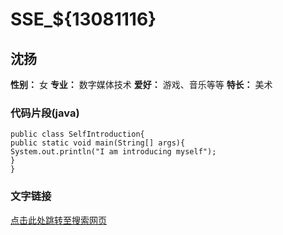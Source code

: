 # SSE_${13081116}

沈扬
---------------------------------------------
   **性别：** 女
   **专业：** 数字媒体技术
   **爱好：** 游戏、音乐等等
   **特长：** 美术

### 代码片段(java)
    public class SelfIntroduction{
    public static void main(String[] args){
    System.out.println("I am introducing myself");
    }
    }

### 文字链接
[点击此处跳转至搜索网页](http://cn.bing.com/)
